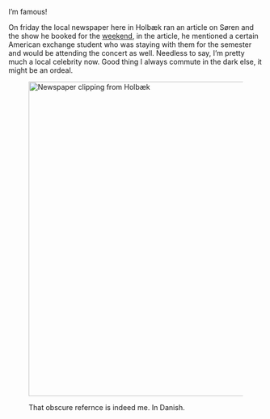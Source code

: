 I&#8217;m famous!

On friday the local newspaper here in Holbæk ran an article on Søren and the show he booked for the [weekend][1], in the article, he mentioned a certain American exchange student who was staying with them for the semester and would be attending the concert as well. Needless to say, I&#8217;m pretty much a local celebrity now. Good thing I always commute in the dark else, it might be an ordeal.



<figure id="attachment_55"  class="wp-caption aligncenter">

<img class=" wp-image-55 " title="Big in Denmark" src="https://files.nickrobison.com/images/2012/02/SAMSUNG-SGH-i917_000042-768x1024.jpg" alt="Newspaper clipping from Holbæk" width="467" height="622" srcset="https://files.nickrobison.com/images/2012/02/SAMSUNG-SGH-i917_000042-768x1024.jpg 768w, https://files.nickrobison.com/images/2012/02/SAMSUNG-SGH-i917_000042-225x300.jpg 225w" sizes="(max-width: 467px) 100vw, 467px" /><figcaption class="wp-caption-text">That obscure refernce is indeed me. In Danish.</figcaption></figure>

[1]: http://www.nickrobison.com/?p&#61;43 "Koncert"
[2]: https://files.nickrobison.com/images/2012/02/SAMSUNG-SGH-i917_000042.jpg